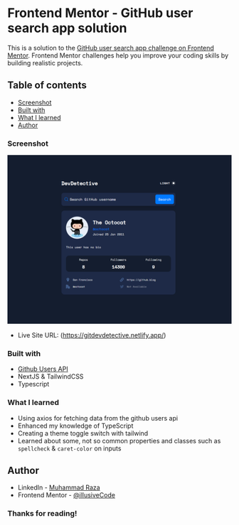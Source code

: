 # Frontend Mentor - GitHub user search app solution

This is a solution to the [GitHub user search app challenge on Frontend Mentor](https://www.frontendmentor.io/challenges/github-user-search-app-Q09YOgaH6). Frontend Mentor challenges help you improve your coding skills by building realistic projects.

## Table of contents

- [Screenshot](#screenshot)
- [Built with](#built-with)
- [What I learned](#what-i-learned)
- [Author](#author)

### Screenshot

![Project-Screenshot](./screenshot.png)

- Live Site URL: (https://gitdevdetective.netlify.app/)

### Built with

- [Github Users API](https://docs.github.com/en/rest/users/users?apiVersion=2022-11-28#get-a-user-using-their-id)
- NextJS & TailwindCSS
- Typescript

### What I learned

- Using axios for fetching data from the github users api
- Enhanced my knowledge of TypeScript
- Creating a theme toggle switch with tailwind
- Learned about some, not so common properties and classes such as `spellcheck` & `caret-color` on inputs

## Author

- LinkedIn - [Muhammad Raza](https://www.linkedin.com/in/frontend-developer-muhammad-raza/)
- Frontend Mentor - [@illusiveCode](https://www.frontendmentor.io/profile/illusiveCode)

### Thanks for reading!
